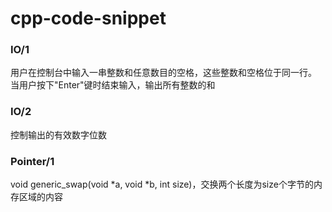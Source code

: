 # cpp-code-snippet
### IO/1
用户在控制台中输入一串整数和任意数目的空格，这些整数和空格位于同一行。
当用户按下"Enter"键时结束输入，输出所有整数的和

### IO/2
控制输出的有效数字位数

### Pointer/1
void generic_swap(void *a, void *b, int size)，交换两个长度为size个字节的内存区域的内容
